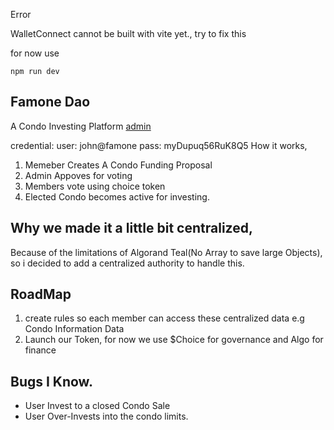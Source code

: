 Error

WalletConnect cannot be built with vite yet., try to fix this

for now use

`npm run dev`

## Famone Dao

A Condo Investing Platform
[admin](https://estate-dao.herokuapp.com/admin)

credential: user: john@famone
pass: myDupuq56RuK8Q5
How it works,

1. Memeber Creates A Condo Funding Proposal
2. Admin Appoves for voting
3. Members vote using choice token
4. Elected Condo becomes active for investing.

## Why we made it a little bit centralized,

Because of the limitations of Algorand Teal(No Array to save large Objects), so i decided to add a centralized authority to handle this.

## RoadMap
1. create rules so each member can access these centralized data e.g Condo Information Data
2. Launch our Token, for now we use $Choice for governance and Algo for finance


## Bugs I Know.

- User Invest to a closed Condo Sale
- User Over-Invests into the condo limits.